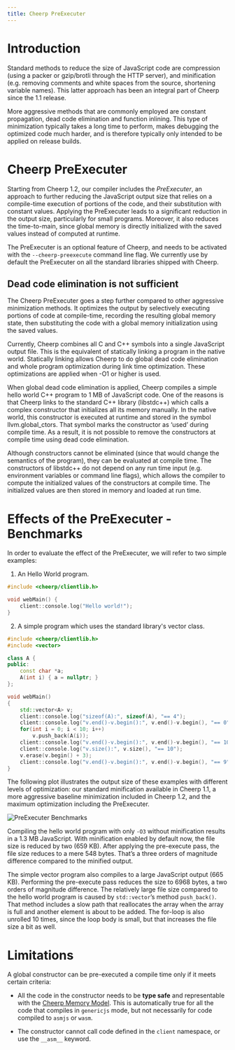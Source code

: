 ```yaml
---
title: Cheerp PreExecuter
---
```


# Introduction

Standard methods to reduce the size of JavaScript code are compression (using a packer or gzip/brotli through the HTTP server), and minification (e.g. removing comments and white spaces from the source, shortening variable names). This latter approach has been an integral part of Cheerp since the 1.1 release.

More aggressive methods that are commonly employed are constant propagation, dead code elimination and function inlining. This type of minimization typically takes a long time to perform, makes debugging the optimized code much harder, and is therefore typically only intended to be applied on release builds.

# Cheerp PreExecuter

Starting from Cheerp 1.2, our compiler includes the _PreExecuter_, an approach to further reducing the JavaScript output size that relies on a compile-time execution of portions of the code, and their substitution with constant values. Applying the PreExecuter leads to a significant reduction in the output size, particularly for small programs. Moreover, it also reduces the time-to-main, since global memory is directly initialized with the saved values instead of computed at runtime.

The PreExecuter is an optional feature of Cheerp, and needs to be activated with the `--cheerp-preexecute` command line flag. We currently use by default the PreExecuter on all the standard libraries shipped with Cheerp.

## Dead code elimination is not sufficient

The Cheerp PreExecuter goes a step further compared to other aggressive minimization methods. It optimizes the output by selectively executing portions of code at compile-time, recording the resulting global memory state, then substituting the code with a global memory initialization using the saved values.

Currently, Cheerp combines all C and C++ symbols into a single JavaScript output file. This is the equivalent of statically linking a program in the native world. Statically linking allows Cheerp to do global dead code elimination and whole program optimization during link time optimization. These optimizations are applied when -O1 or higher is used.

When global dead code elimination is applied, Cheerp compiles a simple hello world C++ program to 1 MB of JavaScript code. One of the reasons is that Cheerp links to the standard C++ library (libstdc++) which calls a complex constructor that initializes all its memory manually. In the native world, this constructor is executed at runtime and stored in the symbol llvm.global_ctors. That symbol marks the constructor as ‘used’ during compile time. As a result, it is not possible to remove the constructors at compile time using dead code elimination.

Although constructors cannot be eliminated (since that would change the semantics of the program), they can be evaluated at compile time. The constructors of libstdc++ do not depend on any run time input (e.g. environment variables or command line flags), which allows the compiler to compute the initialized values of the constructors at compile time. The initialized values are then stored in memory and loaded at run time.

# Effects of the PreExecuter - Benchmarks

In order to evaluate the effect of the PreExecuter, we will refer to two simple examples:

1. An Hello World program.

```cpp
#include <cheerp/clientlib.h>

void webMain() {
    client::console.log("Hello world!");
}
```

2. A simple program which uses the standard library's vector class.

```cpp
#include <cheerp/clientlib.h>
#include <vector>

class A {
public:
    const char *a;
    A(int i) { a = nullptr; }
};

void webMain()
{
    std::vector<A> v;
    client::console.log("sizeof(A):", sizeof(A), "== 4");
    client::console.log("v.end()-v.begin():", v.end()-v.begin(), "== 0");
    for(int i = 0; i < 10; i++)
        v.push_back(A(i));
    client::console.log("v.end()-v.begin():", v.end()-v.begin(), "== 10");
    client::console.log("v.size():", v.size(), "== 10");
    v.erase(v.begin() + 3);
    client::console.log("v.end()-v.begin():", v.end()-v.begin(), "== 9");
}
```

The following plot illustrates the output size of these examples with different levels of optimization: our standard minification available in Cheerp 1.1, a more aggressive baseline minimization included in Cheerp 1.2, and the maximum optimization including the PreExecuter.

![PreExecuter Benchmarks](https://docs.google.com/spreadsheets/d/17fFM1YqhMV2-O0ZdymEv-5BXKP3KwjNDzibkkpWf7Aw/pubchart?oid=1266840768&format=image)

Compiling the hello world program with only `-O3` without minification results in a 1.3 MB JavaScript. With minification enabled by default now, the file size is reduced by two (659 KB). After applying the pre-execute pass, the file size reduces to a mere 548 bytes. That’s a three orders of magnitude difference compared to the minified output.

The simple vector program also compiles to a large JavaScript output (665 KB). Performing the pre-execute pass reduces the size to 6968 bytes, a two orders of magnitude difference. The relatively large file size compared to the hello world program is caused by `std::vector`’s method `push_back()`. That method includes a slow path that reallocates the array when the array is full and another element is about to be added. The for-loop is also unrolled 10 times, since the loop body is small, but that increases the file size a bit as well.

# Limitations

A global constructor can be pre-executed a compile time only if it meets certain criteria:

- All the code in the constructor needs to be **type safe** and representable with the [Cheerp Memory Model](/cheerp/explanation/Cheerp-memory-model). This is automatically true for all the code that compiles in `genericjs` mode, but not necessarily for code compiled to `asmjs` or `wasm`.

- The constructor cannot call code defined in the `client` namespace, or use the `__asm__` keyword.
